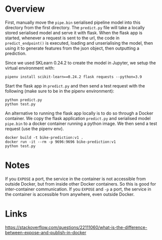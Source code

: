 # Overview
First, manually move the `pipe.bin` serialised pipeline model into this directory from the first directory. The `predict.py` file will take a locally stored serialised model and serve it with flask. When the flask app is started, whenever a request is sent to the url, the code in `predict_endpoint()` is executed, loading and unserialising the model, then using it to generate features from the json object, then outputting a prediction.

Since we used SKLearn 0.24.2 to create the model in Jupyter, we setup the virtual environment with:
```
pipenv install scikit-learn==0.24.2 flask requests --python=3.9
```

Start the flask app in `predict.py` and then send a test request with the following (make sure to be in the pipenv environment):
```
python predict.py 
python test.py
```

An alternative to running the flask app locally is to do so through a Docker container. We copy the flask application `predict.py` and serialised model `pipe.bin` to a docker container running a python image. We then send a test request (use the pipenv env).
```
docker build -t bike-prediction:v1 .
docker run -it --rm -p 9696:9696 bike-prediction:v1
python test.py
```

# Notes
If you `EXPOSE` a port, the service in the container is not accessible from outside Docker, but from inside other Docker containers. So this is good for inter-container communication. If you `EXPOSE` and `-p` a port, the service in the container is accessible from anywhere, even outside Docker.

# Links
https://stackoverflow.com/questions/22111060/what-is-the-difference-between-expose-and-publish-in-docker